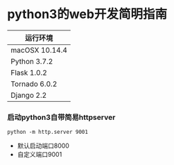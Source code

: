 # python3的web开发简明指南

| 运行环境 |
| --- |
| macOSX 10.14.4 |
| Python 3.7.2 |
| Flask 1.0.2 |
| Tornado 6.0.2 |
| Django 2.2 |

### 启动python3自带简易httpserver
```
python -m http.server 9001
```
* 默认启动端口8000
* 自定义端口9001